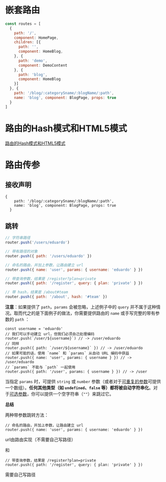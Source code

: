 # 嵌套路由

```javascript
const routes = [
  {
    path: '/',
    component: HomePage,
    children: [{
      path: '',
      component: HomeBlog,
    }, {
      path: 'demo',
      component: DemoContent
    }, {
      path: 'blog',
      component: HomeBlog
    }]
  }, {
    path: '/blog/:categorySname/:blogName/:path',
    name: 'blog', component: BlogPage, props: true
  }
]
```

# 路由的Hash模式和HTML5模式

[路由的Hash模式和HTML5模式](./解决使用vue路由hash模式下无法使用锚点定位的问题.md)

# 路由传参

## 接收声明

```
{
    path: '/blog/:categorySname/:blogName/:path',
    name: 'blog', component: BlogPage, props: true
  }
```

## 跳转

```javascript
// 字符串路径
router.push('/users/eduardo')

// 带有路径的对象
router.push({ path: '/users/eduardo' })

// 命名的路由，并加上参数，让路由建立 url
router.push({ name: 'user', params: { username: 'eduardo' } })

// 带查询参数，结果是 /register?plan=private
router.push({ path: '/register', query: { plan: 'private' } })

// 带 hash，结果是 /about#team
router.push({ path: '/about', hash: '#team' })
```

**注意**：如果提供了 `path`，`params` 会被忽略，上述例子中的 `query` 并不属于这种情况。取而代之的是下面例子的做法，你需要提供路由的 `name` 或手写完整的带有参数的 `path` ：

```
const username = 'eduardo'
// 我们可以手动建立 url，但我们必须自己处理编码
router.push(`/user/${username}`) // -> /user/eduardo
// 同样
router.push({ path: `/user/${username}` }) // -> /user/eduardo
// 如果可能的话，使用 `name` 和 `params` 从自动 URL 编码中获益
router.push({ name: 'user', params: { username } }) // -> /user/eduardo
// `params` 不能与 `path` 一起使用
router.push({ path: '/user', params: { username } }) // -> /user
```

当指定 `params` 时，可提供 `string` 或 `number` 参数（或者对于[可重复的参数](https://router.vuejs.org/zh/guide/essentials/route-matching-syntax.html#repeatable-params)可提供一个数组）。**任何其他类型（如 `undefined`、`false` 等）都将被自动字符串化**。对于[可选参数](https://router.vuejs.org/zh/guide/essentials/route-matching-syntax.html#repeatable-params)，你可以提供一个空字符串（`""`）来跳过它。

**总结**

两种带参数跳转方法：

```
// 命名的路由，并加上参数，让路由建立 url
router.push({ name: 'user', params: { username: 'eduardo' } })
```

url由路由实现（不需要自己写路径）

和

```
// 带查询参数，结果是 /register?plan=private
router.push({ path: '/register', query: { plan: 'private' } })
```

需要自己写路径

